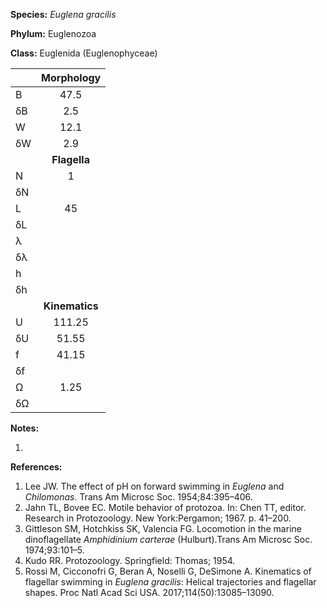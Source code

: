 **Species:** *Euglena gracilis*

**Phylum:** Euglenozoa

**Class:** Euglenida (Euglenophyceae)

|    | **Morphology** |
|:-- | :------------: |
| B  | 47.5 |
| δB | 2.5 |
| W  | 12.1 |
| δW | 2.9 |
|    | **Flagella** |
| N  | 1 |
| δN |  |
| L  | 45 |
| δL |  |
| λ  |  |
| δλ |  |
| h  |  |
| δh |  |
|    | **Kinematics** |
| U  | 111.25 |
| δU | 51.55 |
| f  | 41.15 |
| δf |  |
| Ω  | 1.25 |
| δΩ |  |

**Notes:**

1.

**References:**

1. Lee JW.  The effect of pH on forward swimming in *Euglena* and *Chilomonas*.  Trans Am Microsc Soc. 1954;84:395–406.
1. Jahn TL, Bovee EC. Motile behavior of protozoa. In: Chen TT, editor. Research in Protozoology. New York:Pergamon; 1967. p. 41–200.
1. Gittleson SM, Hotchkiss SK, Valencia FG.  Locomotion in the marine dinoflagellate *Amphidinium carterae* (Hulburt).Trans Am Microsc Soc. 1974;93:101–5.
1. Kudo RR.  Protozoology.  Springfield:  Thomas; 1954.
1. Rossi M, Cicconofri G, Beran A, Noselli G, DeSimone A.  Kinematics of flagellar swimming in *Euglena gracilis*: Helical trajectories and flagellar shapes.  Proc Natl Acad Sci USA. 2017;114(50):13085–13090.
